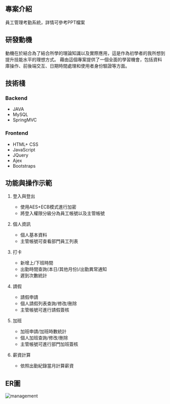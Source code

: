 ## 專案介紹
員工管理考勤系統，詳情可參考PPT檔案

## 研發動機
動機在於結合為了結合所學的理論知識以及實際應用，這是作為初學者的我所想到提升技能水平的理想方式。
藉由這個專案提供了一個全面的學習機會，包括資料庫操作、前後端交互、日期時間處理和使用者身份驗證等方面。

## 技術棧
### Backend
* JAVA
* MySQL
* SpringMVC


### Frontend
* HTML+ CSS
* JavaScript
* JQuery
* Ajex
* Bootstraps


## 功能與操作示範
1. 登入與登出
   - 使用AES+ECB模式進行加密
   - 將登入權限分級分為員工帳號以及主管帳號
    
       
2. 個人資訊
   - 個人基本資料
   - 主管帳號可查看部門員工列表
    

3. 打卡
   - 新增上/下班時間
   - 出勤時間查詢(本日/其他月份)/出勤異常通知
   - 遲到次數統計

   
4. 請假
   - 請假申請
   - 個人請假列表查詢/修改/刪除
   - 主管帳號可進行請假簽核
 

5. 加班
   - 加班申請/加班時數統計
   - 個人加班查詢/修改/刪除
   - 主管帳號可進行部門加班簽核


6. 薪資計算
   - 依照出勤紀錄當月計算薪資


## ER圖
![management](https://github.com/YTsung01/ManagementSystem/assets/85811176/68d08acf-714a-4aa9-9300-3f595d36086e)



